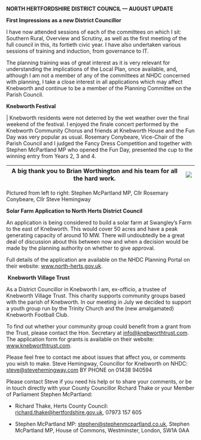 **NORTH HERTFORDSHIRE DISTRICT COUNCIL — AUGUST UPDATE**

**First Impressions as a new District Councillor**

I have now attended sessions of each of the committees on which I sit: Southern Rural, Overview and Scrutiny, as well as the first meeting of the full council in this, its fortieth civic year. I have also undertaken various sessions of training and induction, from governance to IT.

The planning training was of great interest as it is very relevant for understanding the implications of the Local Plan, once available, and, although I am not a member of any of the committees at NHDC concerned with planning, I take a close interest in all applications which may affect Knebworth and continue to be a member of the Planning Committee on the Parish Council.

**Knebworth Festival**

| Knebworth residents were not deterred by the wet weather over the final weekend of the festival. I enjoyed the finale concert performed by the Knebworth Community Chorus and friends at Knebworth House and the Fun Day was very popular as usual. Rosemary Conybeare, Vice-Chair of the Parish Council and I judged the Fancy Dress Competition and together with Stephen McPartland MP who opened the Fun Day, presented the cup to the winning entry from Years 2, 3 and 4. 
                                                                                                                                                                                                                                                                                                                                                                                                                                                                                  
 A big thank you to Brian Worthington and his team for all the hard work.                                                                                                                                                                                                                                                                                                                                                                                                         | ![](media/image1.jpeg) |
|---------------------------------------------------------------------------------------------------------------------------------------------------------------------------------------------------------------------------------------------------------------------------------------------------------------------------------------------------------------------------------------------------------------------------------------------------------------------------------|------------------------|

Pictured from left to right: Stephen McPartland MP, Cllr Rosemary Conybeare, Cllr Steve Hemingway

**Solar Farm Application to North Herts District Council**

An application is being considered to build a solar farm at Swangley’s Farm to the east of Knebworth. This would cover 50 acres and have a peak generating capacity of around 10 MW. There will undoubtedly be a great deal of discussion about this between now and when a decision would be made by the planning authority on whether to give approval.

Full details of the application are available on the NHDC Planning Portal on their website: www.north-herts.gov.uk.

 **Knebworth Village Trust**

As a District Councillor in Knebworth I am, ex-officio, a trustee of Knebworth Village Trust. This charity supports community groups based with the parish of Knebworth. In our meeting in July we decided to support a youth group run by the Trinity Church and the (new amalgamated) Knebworth Football Club.

To find out whether your community group could benefit from a grant from the Trust, please contact the Hon. Secretary at info@knebworthtrust.com. The application form for grants is available on their website: www.knebworthtrust.com.

Please feel free to contact me about issues that affect you, or comments you wish to make.
Steve Hemingway, Councillor for Knebworth on NHDC: steve@stevehemingway.com BY PHONE on 01438 940594

Please contact Steve if you need his help or to share your comments, or be in touch directly with your County Councillor Richard Thake or your Member of Parliament Stephen McPartland:

-   Richard Thake, Herts County Council: <richard.thake@hertfordshire.gov.uk>, 07973 157 605

-   Stephen McPartland MP: stephen@stephenmcpartland.co.uk, Stephen McPartland MP, House of Commons, Westminster, London, SW1A 0AA


